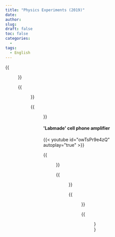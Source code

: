 ```yaml
---
title: "Physics Experiments (2019)"
date: 
author: 
slug: 
draft: false
toc: false
categories:
  - 
tags:
  - English
---
```


{{<figure src="https://scontent-msp1-1.xx.fbcdn.net/v/t1.6435-9/247116859_3101806450091658_7545665798029843681_n.jpg?_nc_cat=100&ccb=1-5&_nc_sid=0debeb&_nc_ohc=sAMncOTubU4AX8menSx&tn=56ndwYLw8MJgaWYy&_nc_ht=scontent-msp1-1.xx&oh=50764effb5d717c991493717044c478f&oe=619B8CB1" title="Electrons (blue laser) are balanced with gravitational force" caption="Photo by my lab teammate: Tairan Zhang">}}



  
  {{<figure src="https://raw.githubusercontent.com/DarknessYzY/Photos/main/IMG_6328.JPG" title="Five hours a day, four days a week." caption="No more Electronic circuits and bread board!!">}}
  
  
  {{<figure src="https://raw.githubusercontent.com/DarknessYzY/Photos/main/IMG_7315.JPG" >}}
  
  #### 'Labmade' cell phone amplifier
  {{< youtube id="owTsPr9e4zQ" autoplay="true" >}}
  
  
  {{<figure src="https://raw.githubusercontent.com/DarknessYzY/Photos/main/IMG_1108.JPG" caption="Try Latex in the command window.">}}
  
  {{<figure src="" caption="Latex output">}}
  
  
  {{<figure src="https://raw.githubusercontent.com/DarknessYzY/Photos/main/ISS_I.png" caption="International Space Station (ISS) catched by my teammate Yihong Xu's iphone camera!">}}
  
  
  {{<figure src="https://raw.githubusercontent.com/DarknessYzY/Photos/main/IMG_3700.JPG" title="Rainbow">}}
  
  
  
  
  
  
  
  
  
  
